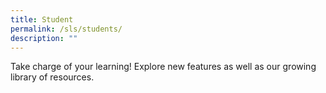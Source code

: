 ```yaml
---
title: Student
permalink: /sls/students/
description: ""
---
```

Take charge of your learning! Explore new features as well as our growing library of resources.